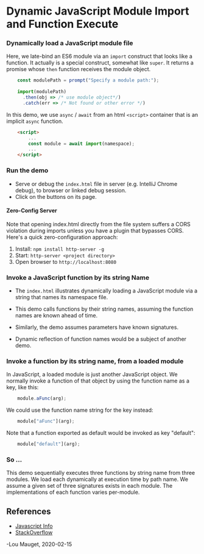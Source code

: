 # Dynamic JavaScript Module Import and Function Execute

### Dynamically load a JavaScript module file

Here, we late-bind an ES6 module via an `import` construct that looks like a 
function. It actually is a special construct, somewhat like `super`. It
returns a promise whose `then` function receives the module object.

``` javascript
    const modulePath = prompt("Specify a module path:");
    
    import(modulePath)
      .then(obj => /* use module object*/)
      .catch(err => /* Not found or other error */)
```

In this demo, we use `async` / `await` from an html `<script>` container 
that is an implicit `async` function.

``` html
    <script>
        ...
        const module = await import(namespace);
        ...
    </script>
```

### Run the demo

- Serve or debug the `index.html` file in server (e.g. IntelliJ Chrome debug), to browser or linked debug session. 
- Click on the buttons on its page.

#### Zero-Config Server
Note that opening index.html directly from  the file system suffers a CORS violation during imports unless you have 
a plugin that bypasses CORS. Here's a quick zero-configuration approach:

1. Install: `npm install http-server -g`
1. Start: `http-server <project directory>`
1. Open browser to `http://localhost:8080`

### Invoke a JavaScript function by its string Name

- The `index.html` illustrates dynamically loading a JavaScript module via 
a string that names its namespace file. 

- This demo calls functions by their string names, assuming the function names
are known ahead of time.

- Similarly, the demo assumes parameters have known signatures.

- Dynamic reflection of function names would be a subject of another demo.

### Invoke a function by its string name, from a loaded module

In JavaScript, a loaded module is just another JavaScript object. 
We normally invoke a function of that object by using the function name as a key, like this:

```javascript
    module.aFunc(arg);
```

We could use the function name string for the key instead:

```javascript
    module["aFunc"](arg);
```

Note that a function exported as default would be invoked as key "default":

```javascript
    module["default"](arg);
```

### So ...

This demo sequentially executes three functions by string name from three modules. We load each
dynamically at execution time by path name. We assume a given set of three 
signatures exists in each module. The implementations of each function varies per-module.

## References

- [Javascript Info](https://javascript.info/modules-dynamic-imports) 
- [StackOverflow](https://stackoverflow.com/questions/359788/how-to-execute-a-javascript-function-when-i-have-its-name-as-a-string)

-Lou Mauget, 2020-02-15

